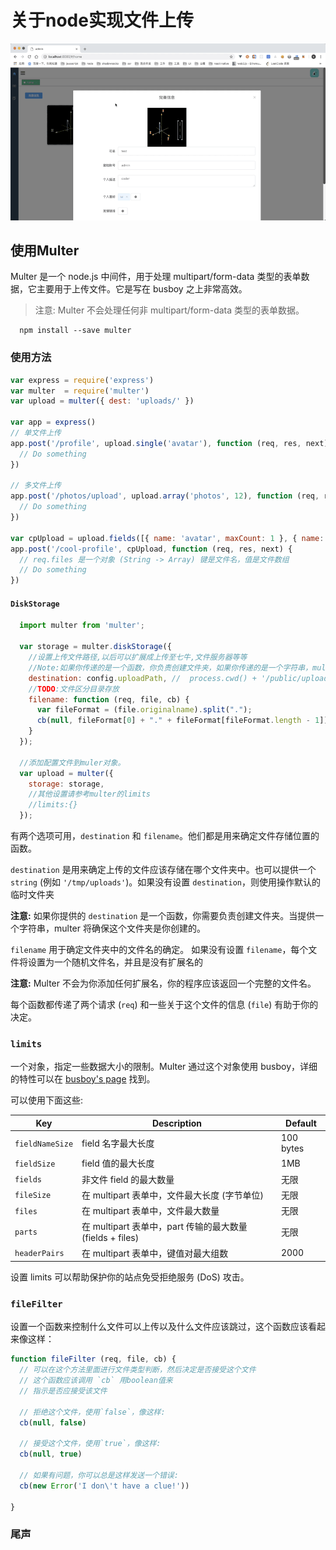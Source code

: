 # 关于node实现文件上传

![s](../../asset/img/upload.gif)

## 使用Multer

Multer 是一个 node.js 中间件，用于处理 multipart/form-data 类型的表单数据，它主要用于上传文件。它是写在 busboy 之上非常高效。

> 注意: Multer 不会处理任何非 multipart/form-data 类型的表单数据。

```shell
  npm install --save multer
```

### 使用方法

```javascript
var express = require('express')
var multer  = require('multer')
var upload = multer({ dest: 'uploads/' })

var app = express()
// 单文件上传
app.post('/profile', upload.single('avatar'), function (req, res, next) {
  // Do something
})

// 多文件上传
app.post('/photos/upload', upload.array('photos', 12), function (req, res, next) {
  // Do something
})

var cpUpload = upload.fields([{ name: 'avatar', maxCount: 1 }, { name: 'gallery', maxCount: 8 }])
app.post('/cool-profile', cpUpload, function (req, res, next) {
  // req.files 是一个对象 (String -> Array) 键是文件名，值是文件数组
  // Do something
})
```

#### `DiskStorage`

```javascript
  import multer from 'multer';

  var storage = multer.diskStorage({
    //设置上传文件路径,以后可以扩展成上传至七牛,文件服务器等等
    //Note:如果你传递的是一个函数，你负责创建文件夹，如果你传递的是一个字符串，multer会自动创建
    destination: config.uploadPath, //  process.cwd() + '/public/uploads'
    //TODO:文件区分目录存放
    filename: function (req, file, cb) {
      var fileFormat = (file.originalname).split(".");
      cb(null, fileFormat[0] + "." + fileFormat[fileFormat.length - 1]);
    }
  });

  //添加配置文件到muler对象。
  var upload = multer({
    storage: storage,
    //其他设置请参考multer的limits
    //limits:{}
  });
```

有两个选项可用，`destination` 和 `filename`。他们都是用来确定文件存储位置的函数。

`destination` 是用来确定上传的文件应该存储在哪个文件夹中。也可以提供一个 `string` (例如 `'/tmp/uploads'`)。如果没有设置 `destination`，则使用操作默认的临时文件夹

**注意:** 如果你提供的 `destination` 是一个函数，你需要负责创建文件夹。当提供一个字符串，multer 将确保这个文件夹是你创建的。

`filename` 用于确定文件夹中的文件名的确定。 如果没有设置 `filename`，每个文件将设置为一个随机文件名，并且是没有扩展名的 

**注意:** Multer 不会为你添加任何扩展名，你的程序应该返回一个完整的文件名。

每个函数都传递了两个请求 (`req`) 和一些关于这个文件的信息 (`file`) 有助于你的决定。

### `limits`

一个对象，指定一些数据大小的限制。Multer 通过这个对象使用 busboy，详细的特性可以在 [busboy's page](https://github.com/mscdex/busboy#busboy-methods) 找到。

可以使用下面这些:

Key | Description | Default
--- | --- | ---
`fieldNameSize` | field 名字最大长度 | 100 bytes
`fieldSize` | field 值的最大长度  | 1MB
`fields` | 非文件 field 的最大数量 | 无限
`fileSize` | 在 multipart 表单中，文件最大长度 (字节单位) | 无限
`files` | 在 multipart 表单中，文件最大数量 | 无限
`parts` | 在 multipart 表单中，part 传输的最大数量(fields + files) | 无限
`headerPairs` | 在 multipart 表单中，键值对最大组数 | 2000

设置 limits 可以帮助保护你的站点免受拒绝服务 (DoS) 攻击。

### `fileFilter`

设置一个函数来控制什么文件可以上传以及什么文件应该跳过，这个函数应该看起来像这样：

```javascript
function fileFilter (req, file, cb) {
  // 可以在这个方法里面进行文件类型判断，然后决定是否接受这个文件
  // 这个函数应该调用 `cb` 用boolean值来
  // 指示是否应接受该文件

  // 拒绝这个文件，使用`false`，像这样:
  cb(null, false)

  // 接受这个文件，使用`true`，像这样:
  cb(null, true)

  // 如果有问题，你可以总是这样发送一个错误:
  cb(new Error('I don\'t have a clue!'))

}
```

### 尾声
